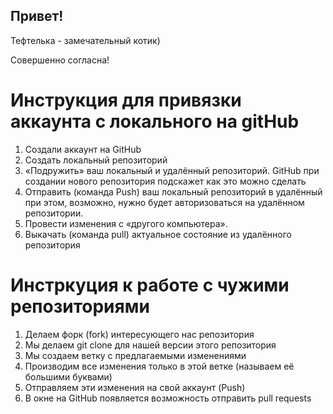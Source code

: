 ## Привет!

Тефтелька - замечательный котик)

Совершенно согласна!

# Инструкция для привязки аккаунта с локального на gitHub
1. Создали аккаунт на GitHub
2. Создать локальный репозиторий 
3. «Подружить» ваш локальный и удалённый репозиторий. GitHub при создании нового репозитория подскажет как это можно сделать 
4. Отправить (команда Push) ваш локальный репозиторий в удалённый при этом, возможно, нужно будет авторизоваться на удалённом репозитории. 
5. Провести изменения с «другого компьютера». 
6. Выкачать (команда pull) актуальное состояние из удалённого репозитория

# Инстркуция к работе с чужими репозиториями

1. Делаем форк (fork) интересующего нас репозитория
2. Мы делаем git clone для нашей версии этого репозитория 
3. Мы создаем ветку с предлагаемыми изменениями
4. Производим все изменения только в этой ветке (называем её большими буквами) 
5. Отправляем эти изменения на свой аккаунт (Push) 
6. В окне на GitHub появляется возможность отправить pull requests
